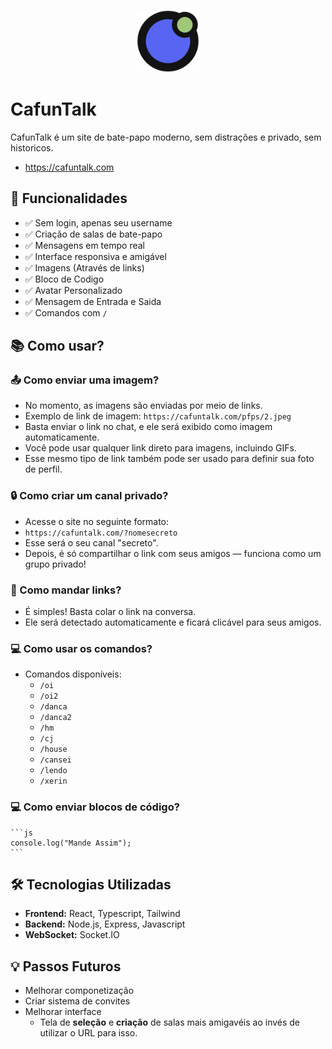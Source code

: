 <p align="center">
  <img src="frontend/public/logo.svg"  alt="Logo do CafunTalk" width="100" />
</p>

# CafunTalk

CafunTalk é um site de bate-papo moderno, sem distrações e privado, sem historicos.
- https://cafuntalk.com


## 🚀 Funcionalidades

- ✅ Sem login, apenas seu username
- ✅ Criação de salas de bate-papo
- ✅ Mensagens em tempo real
- ✅ Interface responsiva e amigável
- ✅ Imagens (Através de links)
- ✅ Bloco de Codigo
- ✅ Avatar Personalizado
- ✅ Mensagem de Entrada e Saida
- ✅ Comandos com `/`

## 📚 Como usar?

### **📤 Como enviar uma imagem?**

- No momento, as imagens são enviadas por meio de links.
- Exemplo de link de imagem: `https://cafuntalk.com/pfps/2.jpeg`
- Basta enviar o link no chat, e ele será exibido como imagem automaticamente.
- Você pode usar qualquer link direto para imagens, incluindo GIFs.
- Esse mesmo tipo de link também pode ser usado para definir sua foto de perfil.

### **🔒 Como criar um canal privado?**

- Acesse o site no seguinte formato:
- `https://cafuntalk.com/?nomesecreto`
- Esse será o seu canal "secreto".
- Depois, é só compartilhar o link com seus amigos — funciona como um grupo privado!

### **🔗 Como mandar links?**

- É simples! Basta colar o link na conversa.
- Ele será detectado automaticamente e ficará clicável para seus amigos.

### **💻 Como usar os comandos?**

- Comandos disponíveis:
  - `/oi`
  - `/oi2`
  - `/danca`
  - `/danca2`
  - `/hm`
  - `/cj`
  - `/house`
  - `/cansei`
  - `/lendo`
  - `/xerin`

### **💻 Como enviar blocos de código?**

````
```js
console.log("Mande Assim");
```
````

## 🛠️ Tecnologias Utilizadas

- **Frontend:** React, Typescript, Tailwind
- **Backend:** Node.js, Express, Javascript
- **WebSocket:** Socket.IO

## 💡 Passos Futuros

- Melhorar componetização
- Criar sistema de convites
- Melhorar interface
  - Tela de **seleção** e **criação** de salas mais amigavéis ao invés de utilizar o URL para isso.

